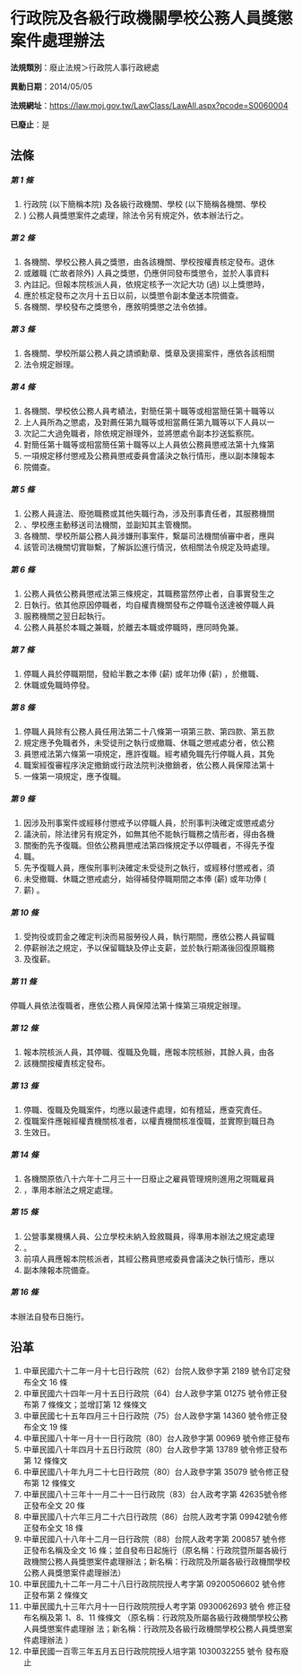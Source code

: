 # 行政院及各級行政機關學校公務人員獎懲案件處理辦法

**法規類別**：廢止法規＞行政院人事行政總處

**異動日期**：2014/05/05  

**法規網址**：https://law.moj.gov.tw/LawClass/LawAll.aspx?pcode=S0060004

**已廢止**：是



## 法條
##### 第 1 條
1. 行政院 (以下簡稱本院) 及各級行政機關、學校 (以下簡稱各機關、學校
1. ) 公務人員獎懲案件之處理，除法令另有規定外，依本辦法行之。

##### 第 2 條
1. 各機關、學校公務人員之獎懲，由各該機關、學校按權責核定發布。退休
1. 或離職 (亡故者除外) 人員之獎懲，仍應併同發布獎懲令，並於人事資料
1. 內註記。但報本院核派人員，依規定核予一次記大功 (過) 以上獎懲時，
1. 應於核定發布之次月十五日以前，以獎懲令副本彙送本院備查。
1. 各機關、學校發布之獎懲令，應敘明獎懲之法令依據。

##### 第 3 條
1. 各機關、學校所屬公務人員之請頒勳章、獎章及褒揚案件，應依各該相關
1. 法令規定辦理。

##### 第 4 條
1. 各機關、學校依公務人員考績法，對簡任第十職等或相當簡任第十職等以
1. 上人員所為之懲處，及對薦任第九職等或相當薦任第九職等以下人員以一
1. 次記二大過免職者，除依規定辦理外，並將懲處令副本抄送監察院。
1. 對簡任第十職等或相當簡任第十職等以上人員依公務員懲戒法第十九條第
1. 一項規定移付懲戒及公務員懲戒委員會議決之執行情形，應以副本陳報本
1. 院備查。

##### 第 5 條
1. 公務人員違法、廢弛職務或其他失職行為，涉及刑事責任者，其服務機關
1. 、學校應主動移送司法機關，並副知其主管機關。
1. 各機關、學校所屬公務人員涉嫌刑事案件，繫屬司法機關偵審中者，應與
1. 該管司法機關切實聯繫，了解訴訟進行情況，依相關法令規定及時處理。

##### 第 6 條
1. 公務人員依公務員懲戒法第三條規定，其職務當然停止者，自事實發生之
1. 日執行。依其他原因停職者，均自權責機關發布之停職令送達被停職人員
1. 服務機關之翌日起執行。
1. 公務人員基於本職之兼職，於離去本職或停職時，應同時免兼。

##### 第 7 條
1. 停職人員於停職期間，發給半數之本俸 (薪) 或年功俸 (薪) ，於撤職、
1. 休職或免職時停發。

##### 第 8 條
1. 停職人員除有公務人員任用法第二十八條第一項第三款、第四款、第五款
1. 規定應予免職者外，未受徒刑之執行或撤職、休職之懲戒處分者，依公務
1. 員懲戒法第六條第一項規定，應許復職。經考績免職先行停職人員，其免
1. 職案經復審程序決定撤銷或行政法院判決撤銷者，依公務人員保障法第十
1. 一條第一項規定，應予復職。

##### 第 9 條
1. 因涉及刑事案件或經移付懲戒予以停職人員，於刑事判決確定或懲戒處分
1. 議決前，除法律另有規定外，如無其他不能執行職務之情形者，得由各機
1. 關衡酌先予復職。但依公務員懲戒法第四條規定予以停職者，不得先予復
1. 職。
1. 先予復職人員，應俟刑事判決確定未受徒刑之執行，或經移付懲戒者，須
1. 未受撤職、休職之懲戒處分，始得補發停職期間之本俸 (薪) 或年功俸 (
1. 薪) 。

##### 第 10 條
1. 受拘役或罰金之確定判決而易服勞役人員，執行期間，應依公務人員留職
1. 停薪辦法之規定，予以保留職缺及停止支薪，並於執行期滿後回復原職務
1. 及復薪。

##### 第 11 條
停職人員依法復職者，應依公務人員保障法第十條第三項規定辦理。

##### 第 12 條
1. 報本院核派人員，其停職、復職及免職，應報本院核辦，其餘人員，由各
1. 該機關按權責核定發布。

##### 第 13 條
1. 停職、復職及免職案件，均應以最速件處理，如有稽延，應查究責任。
1. 復職案件應報經權責機關核准者，以權責機關核准復職，並實際到職日為
1. 生效日。

##### 第 14 條
1. 各機關原依八十六年十二月三十一日廢止之雇員管理規則進用之現職雇員
1. ，準用本辦法之規定處理。

##### 第 15 條
1. 公營事業機構人員、公立學校未納入銓敘職員，得準用本辦法之規定處理
1. 。
1. 前項人員應報本院核派者，其經公務員懲戒委員會議決之執行情形，應以
1. 副本陳報本院備查。

##### 第 16 條
本辦法自發布日施行。

## 沿革
1. 中華民國六十二年一月十七日行政院（62）台院人致參字第 2189 號令訂定發布全文 16 條
1. 中華民國六十四年一月十五日行政院（64）台人政參字第 01275  號令修正發布第 7  條條文；並增訂第 12 條條文
1. 中華民國七十五年四月三十日行政院（75）台人政參字第 14360  號令修正發布全文 19 條
1. 中華民國八十年一月十一日行政院（80）台人政參字第 00969  號令修正發布
1. 中華民國八十年四月十五日行政院（80）台人政參字第 13789  號令修正發布第 12 條條文
1. 中華民國八十年九月二十七日行政院（80）台人政參字第 35079  號令修正發布第 12 條條文
1. 中華民國八十三年十一月二十一日行政院（83）台人政考字第 42635號令修正發布全文 20 條
1. 中華民國八十六年三月二十六日行政院（86）台院人政考字第 09942號令修正發布全文 18 條
1. 中華民國八十八年十二月一日行政院（88）台院人政考字第 200857 號令修正發布名稱及全文 16 條；並自發布日起施行（原名稱：行政院暨所屬各級行政機關公務人員獎懲案件處理辦法；新名稱：行政院及所屬各級行政機關學校公務人員獎懲案件處理辦法）
1.  中華民國九十二年一月二十八日行政院院授人考字第 09200506602  號令修正發布第 2  條條文
1.  中華民國九十三年六月十一日行政院院授人考字第 0930062693 號令  修正發布名稱及第 1、8、11 條條文  （原名稱：行政院及所屬各級行政機關學校公務人員獎懲案件處理辦  法；新名稱：行政院及各級行政機關學校公務人員獎懲案件處理辦法  ）
1.  中華民國一百零三年五月五日行政院院授人培字第 1030032255 號令  發布廢止

